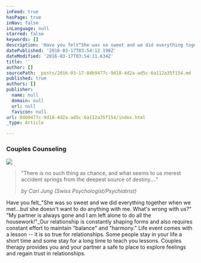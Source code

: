 ```yaml
---
inFeed: true
hasPage: true
inNav: false
inLanguage: null
starred: false
keywords: []
description: 'Have you felt“She was so sweet and we did everything together when we met…but she doesn’t want to do anything with me. What’s wrong with us?” “My partner is always gone and I am left alone to do all the housework!”Our relationship is constantly shaping forms and also requires constant effort to maintain “balance” and “harmony.” Life event comes with a lesson – it is so true for relationships. Some people stay in your life a short time and some stay for a long time to teach you lessons. Couples therapy provides you and your partner a safe to place to explore feelings and regain trust in relationships.'
datePublished: '2016-03-17T03:54:12.198Z'
dateModified: '2016-03-17T03:54:11.634Z'
title: ''
author: []
sourcePath: _posts/2016-03-17-84b9477c-9d18-4d2a-ad5c-6a112a35f154.md
published: true
authors: []
publisher:
  name: null
  domain: null
  url: null
  favicon: null
url: 84b9477c-9d18-4d2a-ad5c-6a112a35f154/index.html
_type: Article

---
```

### Couples Counseling
![](https://the-grid-user-content.s3-us-west-2.amazonaws.com/48ab737a-d896-4b54-92d1-9bf55ab6395e.png)

> "There is no such thing as chance, and what seems to us merest accident springs from the deepest source of destiny...."
> 
> _by Carl Jung (Swiss Psychologist/Psychiatrist)_

Have you felt_"She was so sweet and we did everything together when we met...but she doesn't want to do anything with me. What's wrong with us?" "My partner is always gone and I am left alone to do all the housework!"_Our relationship is constantly shaping forms and also requires constant effort to maintain "balance" and "harmony." Life event comes with a lesson -- it is so true for relationships. Some people stay in your life a short time and some stay for a long time to teach you lessons. Couples therapy provides you and your partner a safe to place to explore feelings and regain trust in relationships.